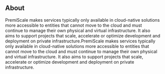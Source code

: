 ## About

PremiScale makes services typically only available in cloud-native solutions more accessible to entities that cannot move to the cloud and must continue to manage their own physical and virtual infrastructure. It also aims to support projects that scale, accelerate or optimize development and deployment on private infrastructure.PremiScale makes services typically only available in cloud-native solutions more accessible to entities that cannot move to the cloud and must continue to manage their own physical and virtual infrastructure. It also aims to support projects that scale, accelerate or optimize development and deployment on private infrastructure.
